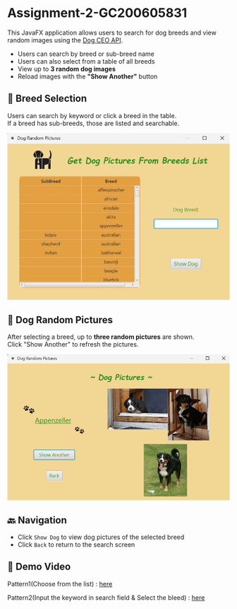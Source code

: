 # Assignment-2-GC200605831

This JavaFX application allows users to search for dog breeds and view random images using the [Dog CEO API](https://dog.ceo/dog-api/).

- Users can search by breed or sub-breed name
- Users can also select from a table of all breeds
- View up to **3 random dog images**
- Reload images with the **"Show Another"** button

## 🐶 Breed Selection

Users can search by keyword or click a breed in the table.  
If a breed has sub-breeds, those are listed and searchable.

![Breed Selection](src/main/resources/com/georgiancollege/assignment2gc200605831/images/breed-selection.png)

## 📸 Dog Random Pictures

After selecting a breed, up to **three random pictures** are shown.  
Click "Show Another" to refresh the pictures.

![Dog Images](src/main/resources/com/georgiancollege/assignment2gc200605831/images/dog-images.png)

## 🔙 Navigation

- Click `Show Dog` to view dog pictures of the selected breed
- Click `Back` to return to the search screen

## 🎥 Demo Video
Pattern1(Choose from the list) : [here](https://go.screenpal.com/watch/cTjfeInI5uv)

Pattern2(Input the keyword in search field & Select the bleed) : [here](https://go.screenpal.com/watch/cTjfeYnI5UZ)
